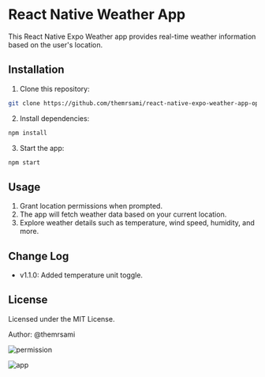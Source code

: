 # React Native Weather App

This React Native Expo Weather app provides real-time weather information based on the user's location.

## Installation

1. Clone this repository:

```bash
git clone https://github.com/themrsami/react-native-expo-weather-app-openweather_api.git
```


2. Install dependencies:

```bash
npm install
```

3. Start the app:

```bash
npm start
```

## Usage

1. Grant location permissions when prompted.
2. The app will fetch weather data based on your current location.
3. Explore weather details such as temperature, wind speed, humidity, and more.

## Change Log

- v1.1.0: Added temperature unit toggle.

## License

Licensed under the MIT License.

Author: @themrsami

![permission](https://github.com/themrsami/react-native-expo-weather-app-openweather_api/assets/91170768/637cc9ea-6c68-4b7c-b6d1-ef0b7fcde48a)

![app](https://github.com/themrsami/react-native-expo-weather-app-openweather_api/assets/91170768/3213d5a5-d1e3-4bb0-bf52-18294f23222a)


